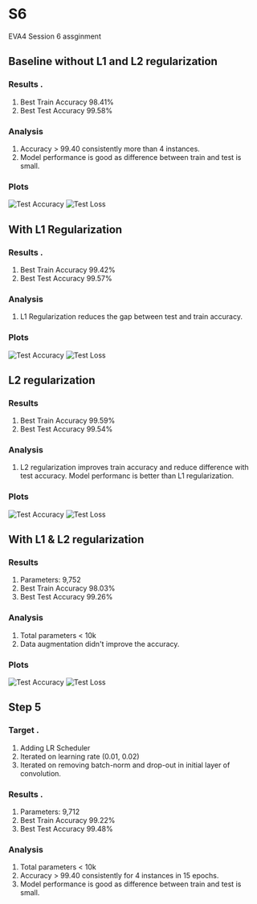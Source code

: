 # S6
EVA4 Session 6 assginment


## Baseline without L1 and L2 regularization


### Results .  

1.   Best Train Accuracy 98.41%
2.   Best Test Accuracy 99.58%

### Analysis   

1.  Accuracy > 99.40 consistently more than 4 instances.
2.  Model performance is good as difference between train and test is small.

### Plots

![Test Accuracy](images/Baseline_wo_L1_L2_accuracy.png) ![Test Loss](images/Baseline_wo_L1_L2_loss.png)

## With L1 Regularization


### Results .  

1.   Best Train Accuracy 99.42%
2.   Best Test Accuracy 99.57%

### Analysis   

1.  L1 Regularization reduces the gap between test and train accuracy.

### Plots

![Test Accuracy](images/Reg_w_L1_accuracy.png) ![Test Loss](images/Reg_w_L1_loss.png)

## L2 regularization


### Results  

1.   Best Train Accuracy 99.59%
2.   Best Test Accuracy 99.54%

### Analysis   

1.  L2 regularization improves train accuracy and reduce difference with test accuracy. Model performanc is better than L1 regularization.

### Plots

![Test Accuracy](images/Reg_w_L2_accuracy.png) ![Test Loss](images/Reg_w_L2_loss.png)



## With L1 & L2 regularization


### Results  

1.   Parameters: 9,752
2.   Best Train Accuracy 98.03%
3.   Best Test Accuracy 99.26%


### Analysis   

1.  Total parameters < 10k
2.  Data augmentation didn't improve the accuracy.

### Plots

![Test Accuracy](images/Reg_w_L1_L2_accuracy.png) ![Test Loss](images/Reg_w_L1_L2_loss.png)


## Step 5

### Target . 

1.   Adding LR Scheduler 
2.   Iterated on learning rate (0.01, 0.02)
3.   Iterated on removing batch-norm and drop-out in initial layer of convolution.

### Results .  

1.   Parameters: 9,712
2.   Best Train Accuracy 99.22%
3.   Best Test Accuracy 99.48%


### Analysis   

1.  Total parameters < 10k
2.  Accuracy > 99.40 consistently for 4 instances in 15 epochs.
3.  Model performance is good as difference between train and test is small.

